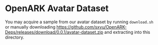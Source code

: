 # OpenARK Avatar Dataset

You may acquire a sample from our avatar dataset by running `download.sh` or manually downloading
<https://github.com/sxyu/OpenARK-Deps/releases/download/0.0.1/avatar-dataset.zip>
and extracting into this directory.